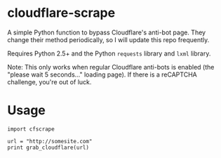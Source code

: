 cloudflare-scrape
=================

A simple Python function to bypass Cloudflare's anti-bot page. They change their method periodically, so I will update this repo frequently.

Requires Python 2.5+ and the Python `requests` library and `lxml` library.

Note: This only works when regular Cloudflare anti-bots is enabled (the "please wait 5 seconds..." loading page). If there is a reCAPTCHA challenge, you're out of luck.


Usage
====
    import cfscrape

    url = "http://somesite.com"
    print grab_cloudflare(url)
